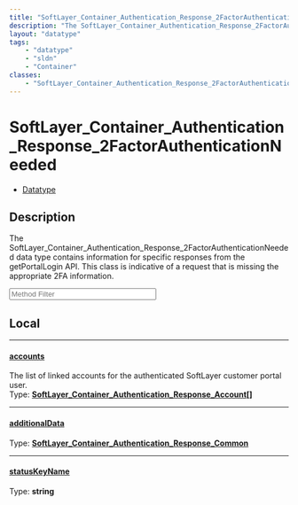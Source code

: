 ```yaml
---
title: "SoftLayer_Container_Authentication_Response_2FactorAuthenticationNeeded"
description: "The SoftLayer_Container_Authentication_Response_2FactorAuthenticationNeeded data type contains information for specific... "
layout: "datatype"
tags:
    - "datatype"
    - "sldn"
    - "Container"
classes:
    - "SoftLayer_Container_Authentication_Response_2FactorAuthenticationNeeded"
---
```


# SoftLayer_Container_Authentication_Response_2FactorAuthenticationNeeded
<div id='service-datatype'>
    <ul id='sldn-reference-tabs'>
        <li id='datatype'> <a href='/reference/datatypes/SoftLayer_Container_Authentication_Response_2FactorAuthenticationNeeded' >Datatype</a></li>
    </ul>
</div>

## Description 
The SoftLayer_Container_Authentication_Response_2FactorAuthenticationNeeded data type contains information for specific responses from the getPortalLogin API. This class is indicative of a request that is missing the appropriate 2FA information. 





<!-- Service Filer BEGIN -->
<div class="view-filters">
        <div class="clearfix">
            <div class="search-input-box">
                <input placeholder="Method Filter" onkeyup="titleSearch(inputId='prop-input', divId='properties', elementClass='prop-row')" 
                    type="text" id="prop-input" value="" size="30" maxlength="128" class="form-text">
            </div>
        </div>
</div>
<!-- Service Filer END -->

<div id="properties" class="content">
<div id="localProperties" class="prop-content" >

## Local
-----
[accounts]: #accounts
#### [accounts]
The list of linked accounts for the authenticated SoftLayer customer portal user.  
<span class="type-label">Type: </span>**<a href='/reference/datatypes/SoftLayer_Container_Authentication_Response_Account'>SoftLayer_Container_Authentication_Response_Account[] </a>**

-----
[additionalData]: #additionaldata
#### [additionalData]
  
<span class="type-label">Type: </span>**<a href='/reference/datatypes/SoftLayer_Container_Authentication_Response_Common'>SoftLayer_Container_Authentication_Response_Common </a>**

-----
[statusKeyName]: #statuskeyname
#### [statusKeyName]
  
<span class="type-label">Type: </span>**string**

</div>
<!-- LOCAL PROPERTY END -->

</div>


